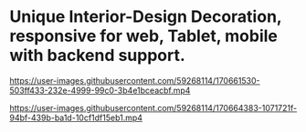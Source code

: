 # Unique Interior-Design Decoration, responsive for web, Tablet, mobile with backend support.


https://user-images.githubusercontent.com/59268114/170661530-503ff433-232e-4999-99c0-3b4e1bceacbf.mp4



https://user-images.githubusercontent.com/59268114/170664383-1071721f-94bf-439b-ba1d-10cf1df15eb1.mp4

